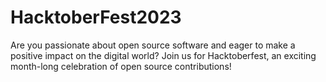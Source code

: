 # HacktoberFest2023
Are you passionate about open source software and eager to make a positive impact on the digital world? Join us for Hacktoberfest, an exciting month-long celebration of open source contributions!
